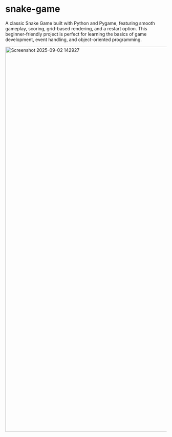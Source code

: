 # snake-game
A classic Snake Game built with Python and Pygame, featuring smooth gameplay, scoring, grid-based rendering, and a restart option. This beginner-friendly project is perfect for learning the basics of game development, event handling, and object-oriented programming.

<img width="1920" height="1200" alt="Screenshot 2025-09-02 142927" src="https://github.com/user-attachments/assets/91dd9fce-a521-4e6d-8232-c38ed861ace6" />

